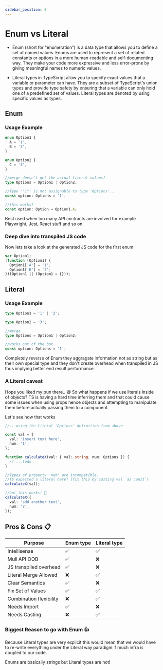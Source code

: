 ```yaml
---
sidebar_position: 8
---
```


# Enum vs Literal

- Enum (short for "enumeration") is a data type that allows you to define a set of named values. Enums are used to represent a set of related constants or options in a more human-readable and self-documenting way. They make your code more expressive and less error-prone by giving meaningful names to numeric values.

- Literal types in TypeScript allow you to specify exact values that a variable or parameter can have. They are a subset of TypeScript's union types and provide type safety by ensuring that a variable can only hold one of a predefined set of values. Literal types are denoted by using specific values as types.

## Enum

### Usage Example

```typescript
enum Option1 {
  A = '1',
  B = '2',
}

enum Option2 {
  C = '3',
}

//merge doesn't get the actual literal values!
type Options = Option1 | Option2;

//Type '"1"' is not assignable to type 'Options'...
const option: Options = '1';

//this works!
const option: Option = Option1.A;
```

Best used when too many API contracts are involved for example Playwright, Jest, React stuff and so on.

### Deep dive into transpiled JS code

Now lets take a look at the generated JS code for the first enum

```javascript
var Option1;
(function (Option1) {
  Option1['A'] = '1';
  Option1['B'] = '2';
})(Option1 || (Option1 = {}));
```

## Literal

### Usage Example

```typescript
type Option1 = '1' | '2';

type Option2 = '3';

//merge
type Options = Option1 | Option2;

//works out of the box
const option: Options = '1';
```

Completely reverse of Enum they aggragate information not as string but as their own special type and they don't create overhead when transpiled in JS thus implying better end result performance.

### A Literal caveat

Hope you liked my pun there.. 😅 So what happens if we use literals inside of objects? TS is having a hard time inferring them and that could cause some issues when using props hence objects and attempting to manipulate them before actually passing them to a component.

Let's see how that works

```typescript
//...using the literal `Options` definition from above

const val = {
  val: 'insert text here',
  num: '1',
};

function calculateX(val: { val: string; num: Options }) {
  // ...todo
}

//Types of property 'num' are incompatible.
//TS expected a literal here! (fix this by casting val `as const`)
calculateX(val);

//but this works! 🫡
calculateX({
  val: 'add another text',
  num: '2',
});
```

## Pros & Cons 📋

| Purpose                 | Enum type | Literal type |
| ----------------------- | --------- | ------------ |
| Intellisense            | ✅        | ✅           |
| Muli API OOB            | ✅        | ❌           |
| JS transpiled overhead  | ✅        | ❌           |
| Literal Merge Allowed   | ❌        | ✅           |
| Clear Semantics         | ✅        | ❌           |
| Fix Set of Values       | ✅        | ✅           |
| Combination flexibility | ❌        | ✅           |
| Needs Import            | ✅        | ❌           |
| Needs Casting           | ❌        | ✅           |

### Biggest Reason to go with Enum 👍

Because Literal types are very explicit this would mean that we would have to re-write everything under the Literal way paradigm if much infra is coupled to our code.

Enums are basically strings but Literal types are not!

